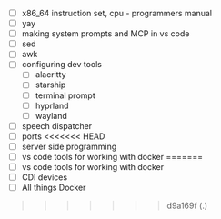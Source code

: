 - [ ] x86_64 instruction set, cpu - programmers manual
- [ ] yay
- [ ] making system prompts and MCP in vs code
- [ ] sed
- [ ] awk
- [ ] configuring dev tools
	- [ ] alacritty
	- [ ] starship
	- [ ] terminal prompt
	- [ ] hyprland
	- [ ] wayland
- [ ] speech dispatcher
- [ ] ports
<<<<<<< HEAD
- [ ] server side programming
- [ ] vs code tools for working with docker
=======
- [ ] vs code tools for working with docker
- [ ] CDI devices
- [ ] All things Docker
>>>>>>> d9a169f (.)
